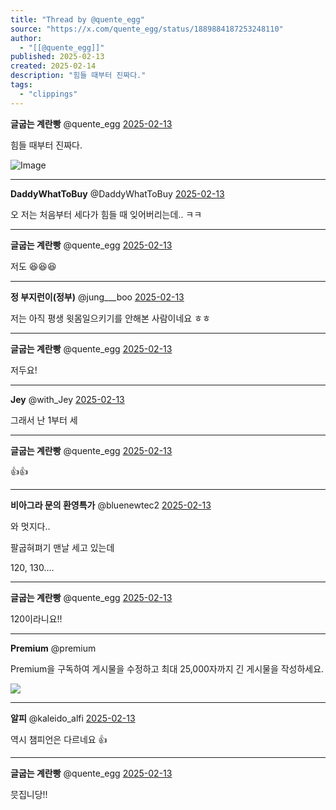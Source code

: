 ```yaml
---
title: "Thread by @quente_egg"
source: "https://x.com/quente_egg/status/1889884187253248110"
author:
  - "[[@quente_egg]]"
published: 2025-02-13
created: 2025-02-14
description: "힘들 때부터 진짜다."
tags:
  - "clippings"
---
```

**글굽는 계란빵** @quente\_egg [2025-02-13](https://x.com/quente_egg/status/1889884187253248110)

힘들 때부터 진짜다.

![Image](https://pbs.twimg.com/media/Gjo3gkMaIAM58zV?format=png&name=large)

---

**DaddyWhatToBuy** @DaddyWhatToBuy [2025-02-13](https://x.com/DaddyWhatToBuy/status/1889888111586582612)

오 저는 처음부터 세다가 힘들 때 잊어버리는데.. ㅋㅋ

---

**글굽는 계란빵** @quente\_egg [2025-02-13](https://x.com/quente_egg/status/1889919918008836594)

저도 😆😆😆

---

**정 부지런이(정부)** @jung\_\_\_boo [2025-02-13](https://x.com/jung___boo/status/1889887531128463721)

저는 아직 평생 윗몸일으키기를 안해본 사람이네요 ㅎㅎ

---

**글굽는 계란빵** @quente\_egg [2025-02-13](https://x.com/quente_egg/status/1889920026221879381)

저두요!

---

**Jey** @with\_Jey [2025-02-13](https://x.com/with_Jey/status/1889889801203228951)

그래서 난 1부터 세

---

**글굽는 계란빵** @quente\_egg [2025-02-13](https://x.com/quente_egg/status/1889920044672622997)

👍👍

---

**비아그라 문의 환영특가** @bluenewtec2 [2025-02-13](https://x.com/bluenewtec2/status/1889913478900752826)

와 멋지다..

팔굽혀펴기 맨날 세고 있는데

120, 130….

---

**글굽는 계란빵** @quente\_egg [2025-02-13](https://x.com/quente_egg/status/1889920076138291629)

120이라니요!!

---

**Premium** @premium

Premium을 구독하여 게시물을 수정하고 최대 25,000자까지 긴 게시물을 작성하세요.

![](https://pbs.twimg.com/media/GblIEm4bEAATiLN?format=jpg&name=large)

---

**알피** @kaleido\_alfi [2025-02-13](https://x.com/kaleido_alfi/status/1889898616715878917)

역시 챔피언은 다르네요 👍

---

**글굽는 계란빵** @quente\_egg [2025-02-13](https://x.com/quente_egg/status/1889919804838179224)

믓집니당!!